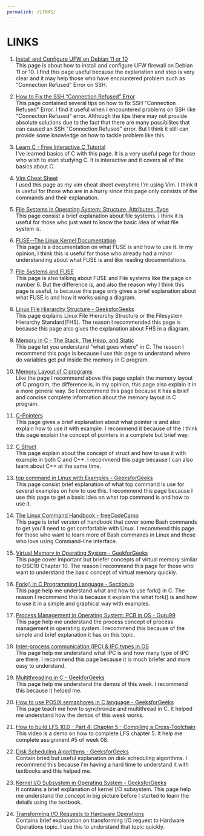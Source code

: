 ```yaml
---
permalink: /LINKS/
---
```


# LINKS

1. [Install and Configure UFW on Debian 11 or 10](https://www.how2shout.com/linux/install-and-configure-ufw-on-debian-11-or-10/)<br>
This page is about how to install and configure UFW firewall on Debian 11 or 10.
I find this page useful because the explanation and step is very clear and it may help those who have encountered problem such as "Connection Refused" Error on SSH.

2. [How to Fix the SSH “Connection Refused” Error](https://kinsta.com/knowledgebase/ssh-connection-refused/)<br>
This page contained several tips on how to fix SSH "Connection Refused" Error.
I find it useful when I encountered problems on SSH like "Connection Refused" error. 
Although the tips there may not provide absolute solutions due to the fact that there are many possibilites that can caused an SSH "Connection Refused" error.
But I think it still can provide some knowledge on how to tackle problem like this.

3. [Learn C - Free Interactive C Tutorial](https://www.learn-c.org/)<br>
I've learned basics of C with this page. It is a very useful page for those who wish to start
studying C. It is interactive and it covers all of the basics about C.

4. [Vim Cheat Sheet](https://vim.rtorr.com/)<br>
I used this page as my vim cheat sheet everytime I'm using Vim. I think it is useful for those who are in a
hurry since this page only consists of the commands and their explanation.

5. [File Systems in Operating System: Structure, Attributes, Type](https://www.guru99.com/file-systems-operating-system.html)<br>
This page consist a brief explanation about file systems. I think it is useful for those who just want 
to know the basic idea of what file system is.

6. [FUSE--The Linux Kernel Documentation](https://www.kernel.org/doc/html/latest/filesystems/fuse.html#)<br>
This page is a documentation on what FUSE is and how to use it. In my opinion, I think this is useful for
those who already had a minor understanding about what FUSE is and like reading documentations.

7. [File Systems and FUSE](https://www.cs.cmu.edu/~fp/courses/15213-s07/lectures/15-filesys/index.html)<br>
This page is also talking about FUSE and File systems like the page on number 6. But the difference is, and also
the reason why I think this page is useful, is because this page only gives a brief explanation about what
FUSE is and how it works using a diagram.

8. [Linux File Hierarchy Structure - GeeksforGeeks](https://www.geeksforgeeks.org/linux-file-hierarchy-structure/)<br>
This page explains Linux File Hierarchy Structure or the Filesystem Hierarchy Standard(FHS). The reason I recommended
this page is because this page also gives the explanation about FHS in a diagram.

9. [Memory in C - The Stack, The Heap, and Static](https://craftofcoding.wordpress.com/2015/12/07/memory-in-c-the-stack-the-heap-and-static/)<br>
This page let you understand "what goes where" in C. The reason I recommend this page is because I use this page to understand where do variables
get put inside the memory in C program.

10. [Memory Layout of C programs](https://www.geeksforgeeks.org/memory-layout-of-c-program/)<br>
Like the page I recommend above this page explain the memory layout of C program, the difference is, in my opinion, this page also explain it in
a more general way. So I recommend this page because it has a brief and concise complete information about the memory layout in C program.

11. [C-Pointers](https://www.tutorialspoint.com/cprogramming/c_pointers.htm)<br>
This page gives a brief explanation about what pointer is and also explain how to use it with example. I recommend it because of the I think this page
explain the concept of pointers in a complete but brief way.

12. [C Struct](https://www.programiz.com/c-programming/c-structures)<br>
This page explain about the concept of struct and how to use it with example in both C and C++. I recommend this page because I can also learn about C++
at the same time.

13. [top command in Linux with Examples - GeeksforGeeks](https://www.geeksforgeeks.org/top-command-in-linux-with-examples/)<br>
This page consist brief explanation of what top command is use for several examples on how to use this. I recommend this page because I use this page to get a basic idea
on what top command is and how to use it.

14. [The Linux Command Handbook - freeCodeCamp](https://www.freecodecamp.org/news/the-linux-commands-handbook/)<br>
This page is brief version of handbook that cover some Bash commands to get you'll need to get comfortable with Linux. I recommend this page for those who want to
learn more of Bash commands in Linux and those who love using Command-line interface.

15. [Virtual Memory in Operating System - GeekforGeeks](https://www.geeksforgeeks.org/virtual-memory-in-operating-system/)<br>
This page cover important but briefer concepts of virtual memory similar to OSC10 Chapter 10. The reason I recommend this page for those who want to understand
the basic concept of virtual memory quickly.

16. [Fork() in C Programming Language - Section.io](https://www.section.io/engineering-education/fork-in-c-programming-language/)<br>
This page help me understand what and how to use fork() in C. The reason I recommend this is because it explain the what fork() is and how to use it in a simple and graphical way with examples.

17. [Process Management in Operating System: PCB in OS - Guru99](https://www.guru99.com/process-management-pcb.html)<br>
This page help me understand the process concept of process management in operating system. I recommend this because of the simple and brief explanation it has on this topic.

18. [Inter-process communication (IPC) & IPC types in OS](https://iq.opengenus.org/interprocess-communication-and-types-in-os/)<br>
This page help me understand what IPC is and how many type of IPC are there. I recommend this page because it is much briefer and more easy to understand.

19. [Multithreading in C - GeekforGeeks](https://www.geeksforgeeks.org/multithreading-c-2/)<br>
This page help me understand the demos of this week. I recommend this because it helped me.

20. [How to use POSIX semaphores in C language - GeeksforGeeks](https://www.geeksforgeeks.org/use-posix-semaphores-c/)<br>
This page teach me how to synchronize and multithread in C. It helped me understand how the demos of this week works.

21. [How to build LFS 10.0 - Part 4: Chapter 5 - Compiling a Cross-Toolchain](https://www.youtube.com/watch?v=-7tVFyXoNVs)<br>
This video is a demo on how to complete LFS chapter 5. It help me complete assignment #5 of week 08.

22. [Disk Scheduling Algorithms - GeeksforGeeks](https://www.geeksforgeeks.org/disk-scheduling-algorithms/)<br>
Contain bried but useful explanation on disk scheduling algorithms. I recommend this because i'm having a hard time to understand it with textbooks and this helped me.

23. [Kernel I/O Subsystem in Operating System - GeeksforGeeks](https://www.geeksforgeeks.org/kernel-i-o-subsystem-in-operating-system/)<br>
It contains a brief explanation of kernel I/O subsystem. This page help me understand the concept in big picture before I started to learn the details using the textbook.

24. [Transforming I/O Requests to Hardware Operations](http://www.faadooengineers.com/online-study/post/ece/operating-systems/1172/transforming-i-o-requests-to-hardware-operations)<br>
Contains brief explanation on transforming I/O request to Hardware Operations topic. I use this to understand that topic quickly.
